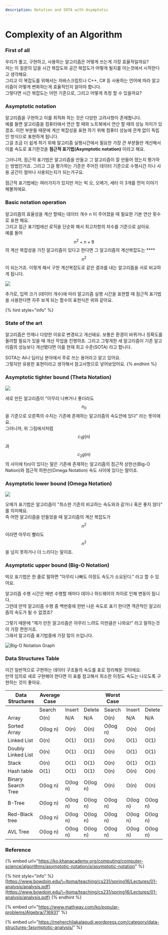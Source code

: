 ```yaml
---
description: Notation and SOTA with Asymptotic
---
```


# Complexity of an Algorithm

### First of all

우리가 풀고, 구현하고, 사용하는 알고리즘은 어떻게 쓰는게 가장 효율적일까요?\
저는 이 질문의 답을 시간 복잡도와 공간 복잡도가 어떻게 될지를 아는것에서 시작한다고 생각해요.\
그리고 이 복잡도를 위해서는 자바스크립트나 C++, C# 등 사용하는 언어에 따라 알고리즘이 어떻게 변화하는게 효율적인지 알아야 합니다.\
그렇다면 시간 복잡도는 어떤 기준으로, 그리고 어떻게 측정 할 수 있을까요?

### Asymptotic notation

알고리즘을 구현하고 이를 최적화 하는 것은 다양한 고려사항이 존재합니다.\
예를 들면 알고리즘을 컴퓨터에서 연산 할 때와 노트북에서 연산 할 때의 성능 차이가 있겠죠. 이런 부분들 때문에 계산 복잡성을 표현 하기 위해 컴퓨터 성능에 관계 없이 독립인 방식으로 표현하게 됩니다.\
그걸 조금 더 쉽게 하기 위해 알고리즘 실행시간에서 필요한 가장 큰 부분들만 계산해서 이를 속도로 표기한것을 **점근적 표기법(Asymptotic notation)** 이라고 해요.

그러니까, 점근적 표기법은 알고리즘을 만들고 그 알고리즘이 잘 만들어 졌는지 평가하는 방법인거죠. 그리고 그걸 평가하는 기준은 주어진 데이터 기준으로 수행시간 이나 사용 공간이 얼마나 사용되는지가 되는거구요.

점근적 표기법에는 여러가지가 있지만 저는 빅 오, 오메가, 세타 이 3개를 먼저 이야기 해볼꺼에요.

### Basic notation operation

알고리즘의 효율성을 계산 할때는 데이터 개수 n 이 주어졌을 때 필요한 기본 연산 횟수로 표현 해요.\
그리고 점근 표기법에선 로직을 단순화 해서 최고차항의 차수를 기준으로 삼아요.\
예를 들어 $$n^2+n+9$$ 의 계산 복잡성을 가진 알고리즘이 있다고 한다면 그 알고리즘의 계산복잡도는 **** $$n^2$$ 이 되는거죠. 이렇게 해서 구한 계산복잡도로 같은 결과를 내는 알고리즘을 서로 비교하게 됩니다.



![](<../.gitbook/assets/image (26).png>)

추가로, 입력 크기 (데이터 개수)에 따라 알고리즘 실행 시간을 표현할 때 점근적 표기법을 사용한다면 자주 보게 되는 함수의 표현식은 위와 같아요.

{% hint style="info" %}
### State of the art

알고리즘은 언제나 다양한 이유로 변경되고 개선돼요. 보통은 환경이 바뀌거나 정확도를 올려할 필요가 있을 때 개선 작업을 진행하죠. 그리고 그렇게한 새 알고리즘이 기존 알고리즘의 성능보다 개선됐다면 이를 현재 최고 수준(SOTA) 라고 합니다.&#x20;

SOTA는 AI나 딥러닝 분야에서 주로 쓰는 용어라고 알고 있어요.\
그렇지만 유용한 표현이라고 생각해서 참고사항으로 넣어보았어요.
{% endhint %}

### Asymptotic tighter bound (Theta Notation)

![](<../.gitbook/assets/image (24).png>)

새로 만든 알고리즘이 "아무리 나쁘거나 좋더라도 $$n_0$$ 을 기준으로 오른쪽의 수치는 기존에 존재하는 알고리즘의 속도안에 있다" 라는 뜻이에요.\
그러니까, 위 그림에서처럼 $$c_1g(n)$$과 $$c_2g(n)$$의 사이에 f(n)이 있다는 말은 기존에 존재하는 알고리즘의 점근적 상한선(Big-O Nation)와 점근적 하한선(Omega Notation) 속도 사이에 있다는 말이죠.

### Asymptotic lower bound (Omega Notation)

![](<../.gitbook/assets/image (25).png>)

오메가 표기법은 알고리즘이 "최소한 기존의 비교하는 속도와과 같거나 혹은 좋지 않다" 를 의미해요. \
즉 어떤 알고리즘을 만들었을 때 알고리즘의 계산 복잡도가 $$n^2$$ 이라면 아무리 빨라도 $$n^2$$을 넘지 못하거나 더 느리다는 말이죠.&#x20;

### Asymptotic upper bound (Big-O Notation)

빅오 표기법은 한 줄로 말하면 "아무리 나빠도 이정도 속도가 소요된다." 라고 할 수 있어요.

알고리즘 수행 시간은 매번 수행할 때마다 데이나 하드웨어의 차이로 인해 변동이 됩니다.\
그런데 만약 알고리즘 수행 중 백번중에 한번 나온 속도로 표기 한다면 객관적인 알고리즘의 속도가 될 수 없겠죠?

그렇기 때문에 "제가 만든 알고리즘은 아무리 느려도 이만큼은 나와요!" 라고 말하는것이 가장 편한거죠.\
그래서 알고리즘 표기법중에 가장 많이 쓰입니다.

![Big-O Notation Graph](<../.gitbook/assets/image (23).png>)

### Data Structures Table

이건 일반적으로 구현하는 데이터 구조들의 속도를 표로 정리해둔 것이에요.\
만약 임의로 새로 구현해야 한다면 이 표를 참고해서 최소한 이정도 속도는 나오도록 구현하는 것이 좋아요.

| Data Structures    | Average Case |          |          | Worst Case |          |          |
| ------------------ | ------------ | -------- | -------- | ---------- | -------- | -------- |
|                    | Search       | Insert   | Delete   | Search     | Insert   | Delete   |
| Array              | O(n)         | N/A      | N/A      | O(n)       | N/A      | N/A      |
| Sorted Array       | O(log n)     | O(n)     | O(n)     | O(log n)   | O(n)     | O(n)     |
| Linked List        | O(n)         | O(1)     | O(1)     | O(n)       | O(1)     | O(1)     |
| Doubly Linked List | O(n)         | O(1)     | O(1)     | O(n)       | O(1)     | O(1)     |
| Stack              | O(n)         | O(1)     | O(1)     | O(n)       | O(1)     | O(1)     |
| Hash table         | O(1)         | O(1)     | O(1)     | O(n)       | O(n)     | O(n)     |
| Binary Search Tree | O(log n)     | O(log n) | O(log n) | O(n)       | O(n)     | O(n)     |
| B-Tree             | O(log n)     | O(log n) | O(log n) | O(log n)   | O(log n) | O(log n) |
| Red-Black tree     | O(log n)     | O(log n) | O(log n) | O(log n)   | O(log n) | O(log n) |
| AVL Tree           | O(log n)     | O(log n) | O(log n) | O(log n)   | O(log n) | O(log n) |

### Reference

{% embed url="https://ko.khanacademy.org/computing/computer-science/algorithms/asymptotic-notation/a/asymptotic-notation" %}

{% hint style="info" %}
[https://www.bowdoin.edu/\~ltoma/teaching/cs231/spring16/Lectures/01-analysis/analysis.pdf](https://www.bowdoin.edu/\~ltoma/teaching/cs231/spring16/Lectures/01-analysis/analysis.pdf)
{% endhint %}

{% embed url="https://www.mathway.com/ko/popular-problems/Algebra/716931" %}

{% embed url="https://meherchilakalapudi.wordpress.com/category/data-structures-1asymptotic-analysis/" %}



